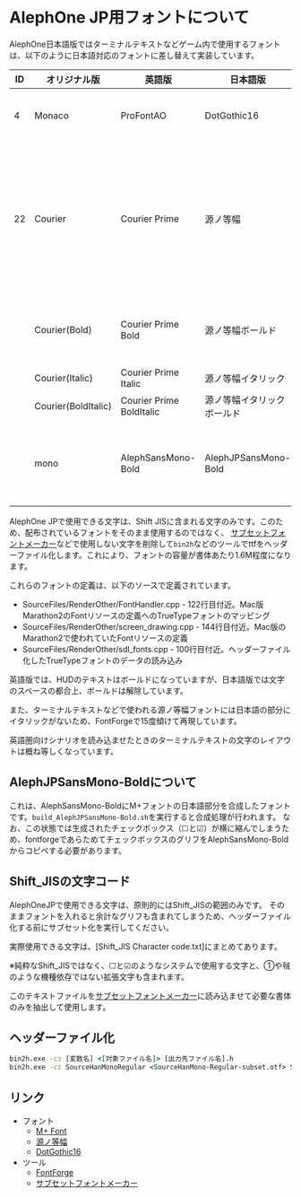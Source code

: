 # AlephOne JP用フォントについて

AlephOne日本語版ではターミナルテキストなどゲーム内で使用するフォントは、以下のように日本語対応のフォントに差し替えて実装しています。

|ID |オリジナル版       |英語版                     |日本語版                   |備考
|---|-------------------|---------------------------|---------------------------|------------------------------------------
|4  |Monaco             |ProFontAO                  |DotGothic16                |HUD向けフォント
|22 |Courier            |Courier Prime              |源ノ等幅                   |汎用フォント（ターミナルテキストなどで使用）
|   |Courier(Bold)      |Courier Prime Bold         |源ノ等幅ボールド           |汎用ボールドフォント
|   |Courier(Italic)    |Courier Prime Italic       |源ノ等幅イタリック
|   |Courier(BoldItalic)|Courier Prime BoldItalic   |源ノ等幅イタリックボールド
|   |mono               |AlephSansMono-Bold         |AlephJPSansMono-Bold       |ダイアログ表示用フォント

AlephOne JPで使用できる文字は、Shift JISに含まれる文字のみです。このため、配布されているフォントをそのまま使用するのではなく、
[サブセットフォントメーカー](https://opentype.jp/subsetfontmk.htm)などで使用しない文字を削除して`bin2h`などのツールでttfをヘッダーファイル化します。これにより、フォントの容量が書体あたり1.6M程度になります。

これらのフォントの定義は、以下のソースで定義されています。

* SourceFiles/RenderOther/FontHandler.cpp - 122行目付近。Mac版Marathon2のFontリソースの定義へのTrueTypeフォントのマッピング
* SourceFiles/RenderOther/screen_drawing.cpp - 144行目付近。Mac版のMarathon2で使われていたFontリソースの定義
* SourceFiles/RenderOther/sdl_fonts.cpp - 100行目付近。ヘッダーファイル化したTrueTypeフォントのデータの読み込み

英語版では、HUDのテキストはボールドになっていますが、日本語版では文字のスペースの都合上、ボールドは解除しています。

また、ターミナルテキストなどで使われる源ノ等幅フォントには日本語の部分にイタリックがないため、FontForgeで15度傾けて再現しています。

英語圏向けシナリオを読み込ませたときのターミナルテキストの文字のレイアウトは概ね等しくなっています。

## AlephJPSansMono-Boldについて

これは、AlephSansMono-BoldにM+フォントの日本語部分を合成したフォントです。`build_AlephJPSansMono-Bold.sh`を実行すると合成処理が行われます。
なお、この状態では生成されたチェックボックス（☐と☑）が横に縮んでしまうため、fontforgeであらためてチェックボックスのグリフをAlephSansMono-Boldからコピペする必要があります。

## Shift_JISの文字コード

AlephOneJPで使用できる文字は、原則的にはShift_JISの範囲のみです。
そのままフォントを入れると余計なグリフも含まれてしまうため、ヘッダーファイル化する前にサブセット化を実行してください。

実際使用できる文字は、[Shift_JIS Character code.txt]にまとめてあります。

※純粋なShift_JISではなく、☐と☑のようなシステムで使用する文字と、①や㍻のような機種依存ではない拡張文字も含まれます。

このテキストファイルを[サブセットフォントメーカー](https://opentype.jp/subsetfontmk.htm)に読み込ませて必要な書体のみを抽出して使用します。

## ヘッダーファイル化

```cmd
bin2h.exe -cz [変数名] <[対象ファイル名]> [出力先ファイル名].h
bin2h.exe -cz SourceHanMonoRegular <SourceHanMono-Regular-subset.otf> SourceHanMono-Regular.h
```

## リンク

* フォント
  * [M+ Font](https://mplusfonts.github.io/)
  * [源ノ等幅](https://github.com/adobe-fonts/source-han-mono)
  * [DotGothic16](https://github.com/fontworks-fonts/DotGothic16)
* ツール
  * [FontForge](https://fontforge.sf.net/)
  * [サブセットフォントメーカー](https://opentype.jp/subsetfontmk.htm)
